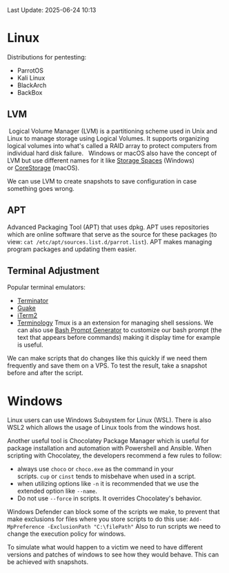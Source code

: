 Last Update: 2025-06-24 10:13
# Linux
Distributions for pentesting:
- ParrotOS
- Kali Linux
- BlackArch
- BackBox
## LVM
 Logical Volume Manager (LVM) is a partitioning scheme used in Unix and Linux to manage storage using Logical Volumes. It supports organizing logical volumes into what's called a RAID array to protect computers from individual hard disk failure.
 
Windows or macOS also have the concept of LVM but use different names for it like [Storage Spaces](https://docs.microsoft.com/en-us/windows-server/storage/storage-spaces/overview) (Windows) or [CoreStorage](https://en.wikipedia.org/wiki/Core_Storage) (macOS).

We can use LVM to create snapshots to save configuration in case something goes wrong.

## APT
Advanced Packaging Tool (APT) that uses dpkg. APT uses repositories which are online software that serve as the source for these packages (to view: 
`cat /etc/apt/sources.list.d/parrot.list`). APT makes managing program packages and updating them easier. 

## Terminal Adjustment
Popular terminal emulators: 
- [Terminator](https://terminator-gtk3.readthedocs.io/en/latest/)
- [Guake](http://guake-project.org/)
- [iTerm2](https://iterm2.com/)
- [Terminology](https://www.enlightenment.org/docs/apps/terminology.md)
Tmux is a an extension for managing shell sessions. We can also use [Bash Prompt Generator](https://bash-prompt-generator.org/) to customize our bash prompt (the text that appears before commands) making it display time for example is useful.

We can make scripts that do changes like this quickly if we need them frequently and save them on a VPS. To test the result, take a snapshot before and after the script.

# Windows
Linux users can use Windows Subsystem for Linux (WSL). There is also WSL2 which allows the usage of Linux tools from the windows host.

Another useful tool is Chocolatey Package Manager which is useful for package installation and automation with Powershell and Ansible.
When scripting with Chocolatey, the developers recommend a few rules to follow:
- always use `choco` or `choco.exe` as the command in your scripts. `cup` or `cinst` tends to misbehave when used in a script.
- when utilizing options like `-n` it is recommended that we use the extended option like `--name`.
- Do not use `--force` in scripts. It overrides Chocolatey's behavior.

Windows Defender can block some of the scripts we make, to prevent that make exclusions for files where you store scripts to do this use:
`Add-MpPreference -ExclusionPath "C:\filePath"`
Also to run scripts we need to change the execution policy for windows.

To simulate what would happen to a victim we need to have different versions and patches of windows to see how they would behave. This can be achieved with snapshots.
